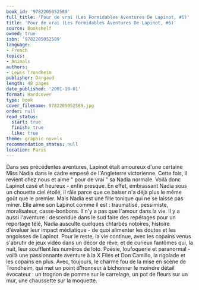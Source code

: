 ```yaml
---
book_id: '9782205052589'
full_title: 'Pour de vrai (Les Formidables Aventures De Lapinot, #6)'
title: 'Pour de vrai (Les Formidables Aventures De Lapinot, #6)'
source: Bookshelf
owned: true
isbn: '9782205052589'
language:
- French
topics:
- Animals
authors:
- Lewis Trondheim
publisher: Dargaud
length: 48 pages
date_published: '2001-10-01'
format: Hardcover
type: book
cover_filename: 9782205052589.jpg
order: null
read_status:
  start: true
  finish: true
  like: true
theme: graphic novels
recommendation_status: null
location: Paris
---
```

Dans ses précédentes aventures, Lapinot était amoureux d'une certaine Miss Nadia dans le cadre empesé de l'Angleterre victorienne. Cette fois, il revient chez nous et aime " pour de vrai " sa Nadia normale. Voilà donc Lapinot casé et heureux - enfin presque. En effet, embrassant Nadia sous un chouette ciel étoilé, il râle parce que ce baiser n'a déjà plus le même goût que le premier. Mais Nadia est une fille tonique qui ne se laisse pas miner. Elle aime son Lapinot comme il est : traumatisé, pessimiste, moralisateur, casse-bonbons. Il n'y a pas que l'amour dans la vie. Il y a aussi l'aventure : descendue dans le sud faire des repérages pour un reportage télé, Nadia ausculte quelques chtarbés notoires, histoire d'évaluer leur impact médiatique - de quoi alimenter les doutes et les angoisses de Lapinot. Pour le reste, la vie continue, avec les copains venus s'abrutir de jeux vidéo dans un décor de rêve, et de curieux fantômes qui, la nuit, leur soufflent les numéros de loto. Poésie, loufoquerie et paranormal - voilà une passionnante aventure à la X Files et Don Camillo, la rigolade et les copains en plus. Avec, toujours, le charme fou de la mise en scène de Trondheim, qui met un point d'honneur à bichonner le moindre détail évocateur : un trognon de pomme sur le carrelage, un pot de fleurs sur un mur, une chaussette sur la moquette.
